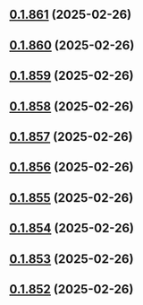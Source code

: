 ## [0.1.861](https://github.com/binary-braids/terraform-oracle/compare/v0.1.860...v0.1.861) (2025-02-26)



## [0.1.860](https://github.com/binary-braids/terraform-oracle/compare/v0.1.859...v0.1.860) (2025-02-26)



## [0.1.859](https://github.com/binary-braids/terraform-oracle/compare/v0.1.858...v0.1.859) (2025-02-26)



## [0.1.858](https://github.com/binary-braids/terraform-oracle/compare/v0.1.857...v0.1.858) (2025-02-26)



## [0.1.857](https://github.com/binary-braids/terraform-oracle/compare/v0.1.856...v0.1.857) (2025-02-26)



## [0.1.856](https://github.com/binary-braids/terraform-oracle/compare/v0.1.855...v0.1.856) (2025-02-26)



## [0.1.855](https://github.com/binary-braids/terraform-oracle/compare/v0.1.854...v0.1.855) (2025-02-26)



## [0.1.854](https://github.com/binary-braids/terraform-oracle/compare/v0.1.853...v0.1.854) (2025-02-26)



## [0.1.853](https://github.com/binary-braids/terraform-oracle/compare/v0.1.852...v0.1.853) (2025-02-26)



## [0.1.852](https://github.com/binary-braids/terraform-oracle/compare/v0.1.851...v0.1.852) (2025-02-26)



